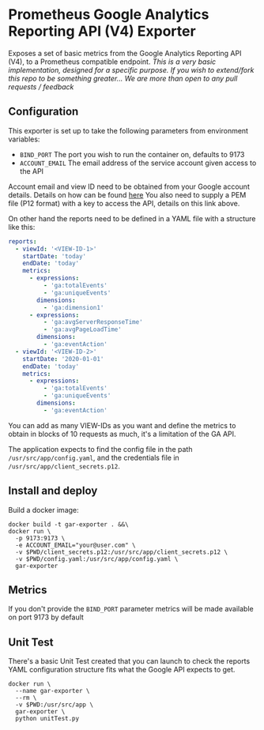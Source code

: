 # Prometheus Google Analytics Reporting API (V4) Exporter

Exposes a set of basic metrics from the Google Analytics Reporting API (V4), to a Prometheus compatible endpoint. 
*This is a very basic implementation, designed for a specific purpose. If you wish to extend/fork this repo to be something greater...  We are more than open to any pull requests / feedback*

## Configuration

This exporter is set up to take the following parameters from environment variables:
* `BIND_PORT` The port you wish to run the container on, defaults to 9173
* `ACCOUNT_EMAIL` The email address of the service account given access to the API

Account email and view ID need to be obtained from your Google account details. Details on how can be found [here](https://developers.google.com/analytics/devguides/reporting/core/v4/)
You also need to supply a PEM file (P12 format) with a key to access the API, details on this link above.

On other hand the reports need to be defined in a YAML file with a structure like this:

```yaml
reports:
  - viewId: '<VIEW-ID-1>'
    startDate: 'today'
    endDate: 'today'
    metrics:
      - expressions:
          - 'ga:totalEvents'
          - 'ga:uniqueEvents'
        dimensions:
          - 'ga:dimension1'
      - expressions:
          - 'ga:avgServerResponseTime'
          - 'ga:avgPageLoadTime'
        dimensions:
          - 'ga:eventAction'
  - viewId: '<VIEW-ID-2>'
    startDate: '2020-01-01'
    endDate: 'today'
    metrics:
      - expressions:
          - 'ga:totalEvents'
          - 'ga:uniqueEvents'
        dimensions:
          - 'ga:eventAction'
```
You can add as many VIEW-IDs as you want and define the metrics to obtain in blocks of 10 requests as much, it's a limitation of the GA API.

The application expects to find the config file in the path `/usr/src/app/config.yaml`, and the credentials file in `/usr/src/app/client_secrets.p12`.

## Install and deploy

Build a docker image:
```
docker build -t gar-exporter . &&\
docker run \
  -p 9173:9173 \
  -e ACCOUNT_EMAIL="your@user.com" \
  -v $PWD/client_secrets.p12:/usr/src/app/client_secrets.p12 \
  -v $PWD/config.yaml:/usr/src/app/config.yaml \
  gar-exporter
```

## Metrics
If you don't provide the `BIND_PORT` parameter metrics will be made available on port 9173 by default

## Unit Test
There's a basic Unit Test created that you can launch to check the reports YAML configuration structure fits what the Google API expects to get.

```
docker run \
  --name gar-exporter \
  --rm \
  -v $PWD:/usr/src/app \
  gar-exporter \
  python unitTest.py
```
